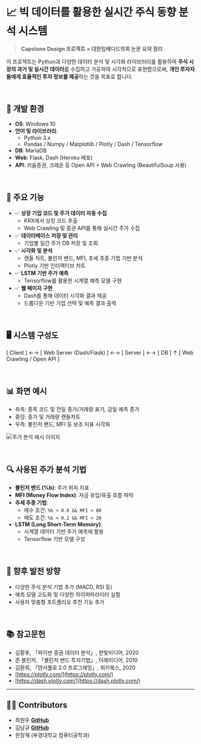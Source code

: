 # 📈 빅 데이터를 활용한 실시간 주식 동향 분석 시스템

> **Capstone Design 프로젝트 + 대한임베디드학회 논문 요약 정리**

이 프로젝트는 Python과 다양한 데이터 분석 및 시각화 라이브러리를 활용하여 **주식 시장의 과거 및 실시간 데이터**를 수집하고 가공하여 시각적으로 표현함으로써, **개인 투자자들에게 효율적인 투자 정보를 제공**하는 것을 목표로 합니다.

<br/>

## 🔧 개발 환경

- **OS**: Windows 10
- **언어 및 라이브러리**:
  - Python 3.x
  - Pandas / Numpy / Matplotlib / Plotly / Dash / Tensorflow
- **DB**: MariaDB
- **Web**: Flask, Dash (Heroku 배포)
- **API**: 키움증권, 크레온 등 Open API + Web Crawling (BeautifulSoup 사용)

<br/>

## 🧠 주요 기능

- ✅ **상장 기업 코드 및 주가 데이터 자동 수집**
  - KRX에서 상장 코드 추출
  - Web Crawling 및 증권 API를 통해 실시간 주가 수집
- ✅ **데이터베이스 저장 및 관리**
  - 기업별 일간 주가 DB 저장 및 조회
- ✅ **시각화 및 분석**
  - 캔들 차트, 볼린저 밴드, MFI, 추세 추종 기법 기반 분석
  - Plotly 기반 인터랙티브 차트
- ✅ **LSTM 기반 주가 예측**
  - Tensorflow를 활용한 시계열 예측 모델 구현
- ✅ **웹 페이지 구현**
  - Dash를 통해 데이터 시각화 결과 제공
  - 드롭다운 기반 기업 선택 및 예측 결과 출력

<br/>

## 🖥️ 시스템 구성도
[ Client ] ←→ [ Web Server (Dash/Flask) ] ←→ [ Server ] ←→ [ DB ]
↑
[ Web Crawling / Open API ]


<br/>

## 📊 화면 예시

- 좌측: 종목 코드 및 전일 종가/거래량 표기, 금일 예측 종가
- 중앙: 종가 및 거래량 캔들차트
- 우측: 볼린저 밴드, MFI 등 보조 지표 시각화

![주가 분석 예시 이미지](#) <!-- 필요 시 이미지 삽입 -->

<br/>

## 🔍 사용된 주가 분석 기법

- **볼린저 밴드 (%b)**: 주가 위치 지표
- **MFI (Money Flow Index)**: 자금 유입/유출 흐름 파악
- **추세 추종 기법**:  
  - 매수 조건: `%b > 0.8 && MFI > 80`  
  - 매도 조건: `%b < 0.2 && MFI < 20`
- **LSTM (Long Short-Term Memory)**:  
  - 시계열 데이터 기반 주가 예측에 활용
  - Tensorflow 기반 모델 구성

<br/>

## 🏁 향후 발전 방향

- 다양한 주식 분석 기법 추가 (MACD, RSI 등)
- 예측 모델 고도화 및 다양한 하이퍼파라미터 실험
- 사용자 맞춤형 포트폴리오 추천 기능 추가

<br/>

## 📚 참고문헌

- 김황후, 「파이썬 증권 데이터 분석」, 한빛미디어, 2020  
- 존 볼린저, 「볼린저 밴드 투자기법」, 이레미디어, 2010  
- 김환희, 「텐서플로 2.0 프로그래밍」, 위키북스, 2020  
- [https://plotly.com/](https://plotly.com/)  
- [https://dash.plotly.com/](https://dash.plotly.com/)

---

## 👨‍💻 Contributors

- 최원우 **[GitHub](https://github.com/chldnjsdn200)**
- 김남규 **[GitHub](https://github.com/Isanghada/Stock_Analysis)**
- 한창재 (부경대학교 컴퓨터공학과)


